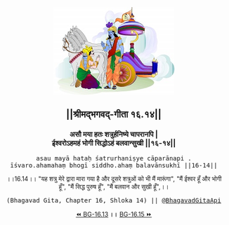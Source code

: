 <center><img src="../../asset/BG.png" alt="#API #bhagavadgitaapi #slok #nodejs #js #api #gitaapi #krishna #hinduism #vedic #ISKCON #shreemadbhagavadgita #technology"/>
<h2>||श्रीमद्‍भगवद्‍-गीता १६.१४||</h2>
<h3>असौ मया हतः शत्रुर्हनिष्ये चापरानपि |<br/>ईश्वरोऽहमहं भोगी सिद्धोऽहं बलवान्सुखी ||१६-१४||</h3>
<pre>asau mayā hataḥ śatrurhaniṣye cāparānapi .<br/>īśvaro.ahamahaṃ bhogī siddho.ahaṃ balavānsukhī ||16-14||</pre>
<p>।।16.14।। "यह शत्रु मेरे द्वारा मारा गया है और दूसरे शत्रुओं को भी मैं मारूंगा", "मैं ईश्वर हूँ और भोगी हूँ", "मैं सिद्ध पुरुष हूँ", "मैं बलवान और सुखी हूँ",।।</p>
<pre>(Bhagavad Gita, Chapter 16, Shloka 14) || <a href="https://twitter.com/bhagavadgitaapi">@BhagavadGitaApi</a></pre><a href="../../16/13">⏪  BG-16.13</a><b>        ।।        </b><a href="../../16/15">BG-16.15  ⏩</a></center>